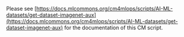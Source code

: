 Please see [https://docs.mlcommons.org/cm4mlops/scripts/AI-ML-datasets/get-dataset-imagenet-aux](https://docs.mlcommons.org/cm4mlops/scripts/AI-ML-datasets/get-dataset-imagenet-aux) for the documentation of this CM script.
